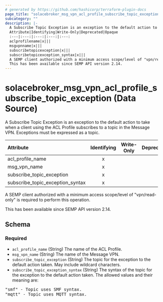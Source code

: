 ```yaml
---
# generated by https://github.com/hashicorp/terraform-plugin-docs
page_title: "solacebroker_msg_vpn_acl_profile_subscribe_topic_exception Data Source - solacebroker"
subcategory: ""
description: |-
  A Subscribe Topic Exception is an exception to the default action to take when a client using the ACL Profile subscribes to a topic in the Message VPN. Exceptions must be expressed as a topic.
  Attribute|Identifying|Write-Only|Deprecated|Opaque
  :---|:---:|:---:|:---:|:---:
  aclprofilename|x|||
  msgvpnname|x|||
  subscribetopicexception|x|||
  subscribetopicexception_syntax|x|||
  A SEMP client authorized with a minimum access scope/level of "vpn/read-only" is required to perform this operation.
  This has been available since SEMP API version 2.14.
---
```


# solacebroker_msg_vpn_acl_profile_subscribe_topic_exception (Data Source)

A Subscribe Topic Exception is an exception to the default action to take when a client using the ACL Profile subscribes to a topic in the Message VPN. Exceptions must be expressed as a topic.


Attribute|Identifying|Write-Only|Deprecated|Opaque
:---|:---:|:---:|:---:|:---:
acl_profile_name|x|||
msg_vpn_name|x|||
subscribe_topic_exception|x|||
subscribe_topic_exception_syntax|x|||



A SEMP client authorized with a minimum access scope/level of "vpn/read-only" is required to perform this operation.

This has been available since SEMP API version 2.14.



<!-- schema generated by tfplugindocs -->
## Schema

### Required

- `acl_profile_name` (String) The name of the ACL Profile.
- `msg_vpn_name` (String) The name of the Message VPN.
- `subscribe_topic_exception` (String) The topic for the exception to the default action taken. May include wildcard characters.
- `subscribe_topic_exception_syntax` (String) The syntax of the topic for the exception to the default action taken. The allowed values and their meaning are:

<pre>
"smf" - Topic uses SMF syntax.
"mqtt" - Topic uses MQTT syntax.
</pre>
